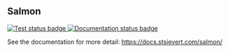 ## Salmon
<a href="https://github.com/stsievert/salmon/actions">
  <img src="https://github.com/stsievert/salmon/actions/workflows/test.yml/badge.svg" alt="Test status badge" />
</a><a href="https://github.com/stsievert/salmon/actions">
  <img src="https://github.com/stsievert/salmon/actions/workflows/docs.yml/badge.svg" alt="Documentation status badge" />
</a>

See the documentation for more detail: https://docs.stsievert.com/salmon/
